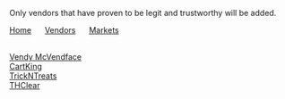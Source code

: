 <html lang="en-US">
  <head>
	  <meta charset="UTF-8">
          <meta name="viewport" content="width=device-width, initial-scale=1.0, maximum-scale=1.0, minimum-scale=1.0">
          <meta property="og:title" content="Practical Onions Links" />
          <meta name="twitter:title" content="Practical Onions Links" />
          <meta name="description" content="Includes the most current links to markets and vendors shops. Also includes some of the more popular vendor's public key as well market public key">
    <link rel="stylesheet" href="/hacker/assets/css/style.css?v=e193e8e825d1db5b6c1761cb8026a0d6f0e29142">
    <title>Practical Onions</title>
	  <p> Only vendors that have proven to be legit and trustworthy will be added.</p>
  </head>
	<body>
		<p>
			<a href="https://impracticaljokers.github.io/" style="margin-right:20px">Home</a>
          		<a href="https://impracticaljokers.github.io/Vendors" style="margin-right:20px">Vendors</a>
          		<a href="https://impracticaljokers.github.io/Markets" style="margin-right:20px">Markets</a>
	  	</p><br>
	    <a href="./vendors/VendyMcVendyFace.txt">Vendy McVendface</a><br>
	    <a href="./vendors/VendyMcVendyFace.txt">CartKing</a><br>
	    <a href="./vendors/TreesNTreats.txt">TrickNTreats</a><br>
	    <a href="./vendors/THClear.txt">THClear</a><br>
	</body>
</html>
